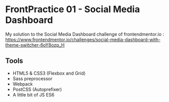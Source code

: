 # FrontPractice 01 - Social Media Dashboard
My solution to the Social Media Dashboard challenge of frontendmentor.io : https://www.frontendmentor.io/challenges/social-media-dashboard-with-theme-switcher-6oY8ozp_H

## Tools
- HTML5 & CSS3 (Flexbox and Grid)
- Sass preprocessor
- Webpack
- PostCSS (Autoprefixer)
- A little bit of JS ES6
